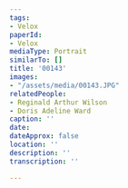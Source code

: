 ```yaml
---
tags:
- Velox
paperId:
- Velox
mediaType: Portrait
similarTo: []
title: '00143'
images:
- "/assets/media/00143.JPG"
relatedPeople:
- Reginald Arthur Wilson
- Doris Adeline Ward
caption: ''
date: 
dateApprox: false
location: ''
description: ''
transcription: ''

---
```

